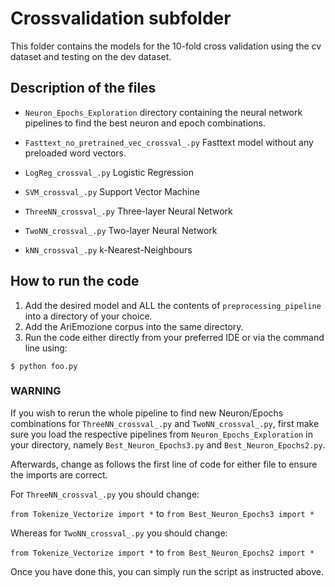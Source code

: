 # Crossvalidation subfolder

This folder contains the models for the 10-fold cross validation using the cv dataset and testing on the dev dataset.

## Description of the files
- ```Neuron_Epochs_Exploration``` directory containing the neural network pipelines to find the best neuron and epoch combinations.

- ```Fasttext_no_pretrained_vec_crossval_.py``` Fasttext model without any preloaded word vectors.

- ```LogReg_crossval_.py``` Logistic Regression

- ```SVM_crossval_.py``` Support Vector Machine

- ```ThreeNN_crossval_.py``` Three-layer Neural Network

- ```TwoNN_crossval_.py``` Two-layer Neural Network

- ```kNN_crossval_.py``` k-Nearest-Neighbours

## How to run the code
1. Add the desired model and ALL the contents of ```preprocessing_pipeline``` into a directory of your choice.
2. Add the AriEmozione corpus into the same directory.
3. Run the code either directly from your preferred IDE or via the command line using:
```
$ python foo.py
```


### WARNING
If you wish to rerun the whole pipeline to find new Neuron/Epochs combinations for ```ThreeNN_crossval_.py``` and ```TwoNN_crossval_.py```, first make sure you load the respective pipelines from ```Neuron_Epochs_Exploration``` in your directory, namely ```Best_Neuron_Epochs3.py``` and ```Best_Neuron_Epochs2.py```.


Afterwards, change as follows the first line of code for either file to ensure the imports are correct.


For ```ThreeNN_crossval_.py``` you should change:


 ```from Tokenize_Vectorize import *```  to ```from Best_Neuron_Epochs3 import *``` 

Whereas for ```TwoNN_crossval_.py``` you should change:


```from Tokenize_Vectorize import *```  to ```from Best_Neuron_Epochs2 import *``` 

Once you have done this, you can simply run the script as instructed above.
